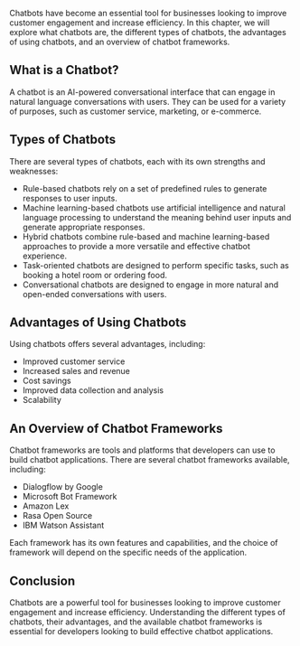 
Chatbots have become an essential tool for businesses looking to improve customer engagement and increase efficiency. In this chapter, we will explore what chatbots are, the different types of chatbots, the advantages of using chatbots, and an overview of chatbot frameworks.

What is a Chatbot?
------------------

A chatbot is an AI-powered conversational interface that can engage in natural language conversations with users. They can be used for a variety of purposes, such as customer service, marketing, or e-commerce.

Types of Chatbots
-----------------

There are several types of chatbots, each with its own strengths and weaknesses:

* Rule-based chatbots rely on a set of predefined rules to generate responses to user inputs.
* Machine learning-based chatbots use artificial intelligence and natural language processing to understand the meaning behind user inputs and generate appropriate responses.
* Hybrid chatbots combine rule-based and machine learning-based approaches to provide a more versatile and effective chatbot experience.
* Task-oriented chatbots are designed to perform specific tasks, such as booking a hotel room or ordering food.
* Conversational chatbots are designed to engage in more natural and open-ended conversations with users.

Advantages of Using Chatbots
----------------------------

Using chatbots offers several advantages, including:

* Improved customer service
* Increased sales and revenue
* Cost savings
* Improved data collection and analysis
* Scalability

An Overview of Chatbot Frameworks
---------------------------------

Chatbot frameworks are tools and platforms that developers can use to build chatbot applications. There are several chatbot frameworks available, including:

* Dialogflow by Google
* Microsoft Bot Framework
* Amazon Lex
* Rasa Open Source
* IBM Watson Assistant

Each framework has its own features and capabilities, and the choice of framework will depend on the specific needs of the application.

Conclusion
----------

Chatbots are a powerful tool for businesses looking to improve customer engagement and increase efficiency. Understanding the different types of chatbots, their advantages, and the available chatbot frameworks is essential for developers looking to build effective chatbot applications.
